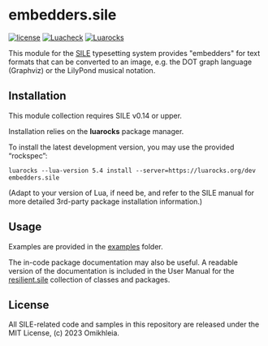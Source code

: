# embedders.sile

[![license](https://img.shields.io/github/license/Omikhleia/embedders.sile?label=License)](LICENSE)
[![Luacheck](https://img.shields.io/github/actions/workflow/status/Omikhleia/embedders.sile/luacheck.yml?branch=main&label=Luacheck&logo=Lua)](https://github.com/Omikhleia/embedders.sile/actions?workflow=Luacheck)
[![Luarocks](https://img.shields.io/luarocks/v/Omikhleia/embedders.sile?label=Luarocks&logo=Lua)](https://luarocks.org/modules/Omikhleia/embedders.sile)

This module for the [SILE](https://github.com/sile-typesetter/sile) typesetting
system provides "embedders" for text formats that can be converted to an image, e.g. the DOT
graph language (Graphviz) or the LilyPond musical notation.

## Installation

This module collection requires SILE v0.14 or upper.

Installation relies on the **luarocks** package manager.

To install the latest development version, you may use the provided “rockspec”:

```
luarocks --lua-version 5.4 install --server=https://luarocks.org/dev embedders.sile
```

(Adapt to your version of Lua, if need be, and refer to the SILE manual for more
detailed 3rd-party package installation information.)

## Usage

Examples are provided in the [examples](./examples) folder.

The in-code package documentation may also be useful.
A readable version of the documentation is included in the User Manual for
the [resilient.sile](https://github.com/Omikhleia/resilient.sile) collection
of classes and packages.

## License

All SILE-related code and samples in this repository are released under the MIT License, (c) 2023 Omikhleia.
